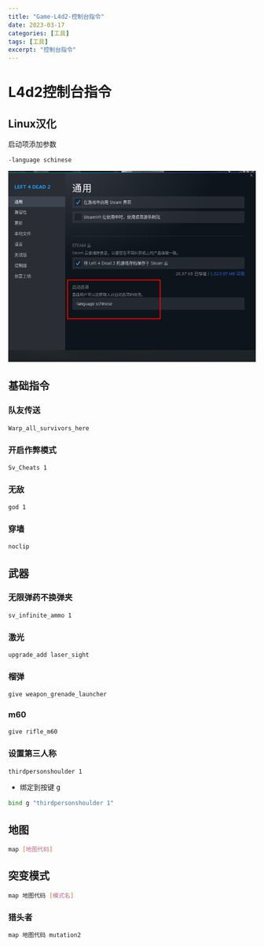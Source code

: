 ```yaml
---
title: "Game-L4d2-控制台指令"
date: 2023-03-17
categories: [工具]
tags: [工具]
excerpt: "控制台指令"
---
```


# L4d2控制台指令

## Linux汉化

启动项添加参数

```sh
-language schinese
```

![20230422015746](https://raw.githubusercontent.com/dmjcb/SelfImgur/main/20230422015746.png)

## 基础指令

### 队友传送

```sh
Warp_all_survivors_here
```

### 开启作弊模式

```sh
Sv_Cheats 1
```

### 无敌

```sh
god 1
```

### 穿墙

```sh
noclip
```

## 武器

### 无限弹药不换弹夹

```sh
sv_infinite_ammo 1
```

### 激光

```sh
upgrade_add laser_sight
```

### 榴弹

```sh
give weapon_grenade_launcher
```

### m60

```sh
give rifle_m60
```

### 设置第三人称

```sh
thirdpersonshoulder 1
```

- 绑定到按键 <kbd> g </kbd>

```sh
bind g "thirdpersonshoulder 1"
```

## 地图

```sh
map [地图代码]
```

## 突变模式

```sh
map 地图代码 [模式名]
```

### 猎头者

```sh
map 地图代码 mutation2
```
